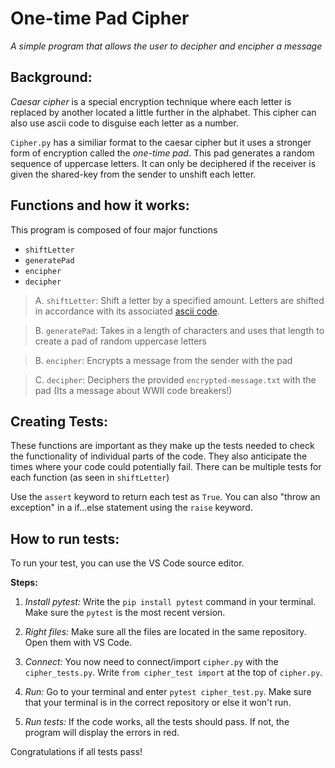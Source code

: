 #  **One-time Pad Cipher**

*A simple program that allows the user to decipher and encipher a message*


## Background: 
*Caesar cipher* is a special encryption technique where each letter is replaced by another located a little further in the alphabet. This cipher can also use ascii code to disguise each letter as a number. 

`Cipher.py` has a similiar format to the caesar cipher but it uses a stronger form of encryption called the *one-time pad*. This pad generates a random sequence of uppercase letters. It can only be deciphered if the receiver is given the shared-key from the sender to unshift each letter.
 
 
## Functions and how it works: 
This program is composed of four major functions
- `shiftLetter`
- `generatePad`
- `encipher`
- `decipher`

> A. `shiftLetter`: Shift a letter by a specified amount. Letters are shifted in accordance with its associated [ascii code](https://www.ascii-code.com/).

> B. `generatePad`: Takes in a length of characters and uses that length to create a pad of random uppercase letters
 
> B. `encipher`: Encrypts a message from the sender with the pad

> C. `decipher`: Deciphers the provided `encrypted-message.txt` with the pad (Its a message about WWII code breakers!)

## Creating Tests:

These functions are important as they make up the tests needed to check the functionality of individual parts of the code. They also anticipate the times where your code could potentially fail. There can be multiple tests for each function (as seen in `shiftLetter`)


Use the `assert` keyword to return each test as `True`. You can also "throw an exception"  in a if...else statement using the `raise` keyword.



## How to run tests:
To run your test, you can use the VS Code source editor.

**Steps:**

1. *Install pytest:* Write the `pip install pytest` command in your terminal. Make sure the `pytest` is the most recent version.
  
3. *Right files:* Make sure all the files are located in the same repository. Open them with VS Code.
  
4.  *Connect:* You now need to connect/import `cipher.py` with the `cipher_tests.py`. Write `from cipher_test import` at the top of `cipher.py`. 
    
5. *Run:* Go to your terminal and enter `pytest cipher_test.py`. Make sure that your terminal is in the correct repository or else it won't run.
    
6.  *Run tests:* If the code works, all the tests should pass. If not, the program will display the errors in red.

Congratulations if all tests pass!